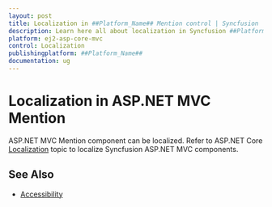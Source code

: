 ```yaml
---
layout: post
title: Localization in ##Platform_Name## Mention control | Syncfusion
description: Learn here all about localization in Syncfusion ##Platform_Name## Mention control of Syncfusion Essential JS 2 and more.
platform: ej2-asp-core-mvc
control: Localization
publishingplatform: ##Platform_Name##
documentation: ug
---
```


# Localization in ASP.NET MVC Mention

ASP.NET MVC Mention component can be localized. Refer to ASP.NET Core [Localization](../../common/EJ2_ASP.MVC/localization.md) topic to localize Syncfusion ASP.NET MVC components.

## See Also

* [Accessibility](./accessibility)
